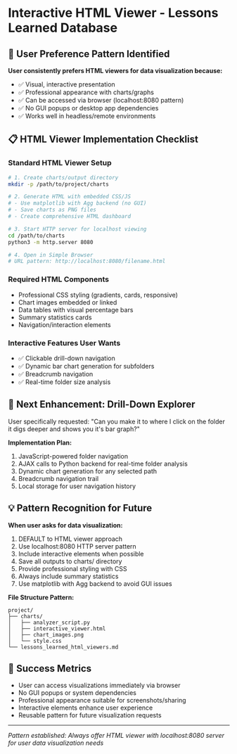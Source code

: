 # Interactive HTML Viewer - Lessons Learned Database

## 🎯 **User Preference Pattern Identified**

**User consistently prefers HTML viewers for data visualization because:**
- ✅ Visual, interactive presentation  
- ✅ Professional appearance with charts/graphs
- ✅ Can be accessed via browser (localhost:8080 pattern)
- ✅ No GUI popups or desktop app dependencies
- ✅ Works well in headless/remote environments

## 📋 **HTML Viewer Implementation Checklist**

### **Standard HTML Viewer Setup**
```bash
# 1. Create charts/output directory
mkdir -p /path/to/project/charts

# 2. Generate HTML with embedded CSS/JS
# - Use matplotlib with Agg backend (no GUI)
# - Save charts as PNG files
# - Create comprehensive HTML dashboard

# 3. Start HTTP server for localhost viewing
cd /path/to/charts
python3 -m http.server 8080

# 4. Open in Simple Browser
# URL pattern: http://localhost:8080/filename.html
```

### **Required HTML Components**
- Professional CSS styling (gradients, cards, responsive)
- Chart images embedded or linked
- Data tables with visual percentage bars
- Summary statistics cards
- Navigation/interaction elements

### **Interactive Features User Wants**
- ✅ Clickable drill-down navigation
- ✅ Dynamic bar chart generation for subfolders  
- ✅ Breadcrumb navigation
- ✅ Real-time folder size analysis

## 🚀 **Next Enhancement: Drill-Down Explorer**

User specifically requested: "Can you make it to where I click on the folder it digs deeper and shows you it's bar graph?"

**Implementation Plan:**
1. JavaScript-powered folder navigation
2. AJAX calls to Python backend for real-time folder analysis
3. Dynamic chart generation for any selected path
4. Breadcrumb navigation trail
5. Local storage for user navigation history

## 💡 **Pattern Recognition for Future**

**When user asks for data visualization:**
1. DEFAULT to HTML viewer approach
2. Use localhost:8080 HTTP server pattern
3. Include interactive elements when possible
4. Save all outputs to charts/ directory
5. Provide professional styling with CSS
6. Always include summary statistics
7. Use matplotlib with Agg backend to avoid GUI issues

**File Structure Pattern:**
```
project/
├── charts/
│   ├── analyzer_script.py
│   ├── interactive_viewer.html  
│   ├── chart_images.png
│   └── style.css
└── lessons_learned_html_viewers.md
```

## 🎯 **Success Metrics**
- User can access visualizations immediately via browser
- No GUI popups or system dependencies
- Professional appearance suitable for screenshots/sharing
- Interactive elements enhance user experience
- Reusable pattern for future visualization requests

---
*Pattern established: Always offer HTML viewer with localhost:8080 server for user data visualization needs*